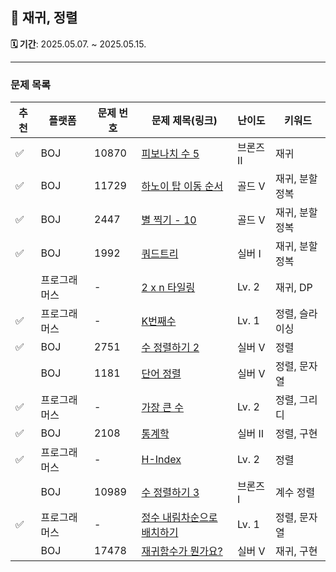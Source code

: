 ## 📘 재귀, 정렬

**🗓️ 기간**: 2025.05.07. ~ 2025.05.15.

---

### 문제 목록

| 추천 | 플랫폼    | 문제 번호 | 문제 제목(링크)                                                                         | 난이도   | 키워드      |
|----|--------|-------|-----------------------------------------------------------------------------------|-------|----------|
| ✅  | BOJ    | 10870 | [피보나치 수 5](https://www.acmicpc.net/problem/10870)                                 | 브론즈 Ⅱ | 재귀       |
| ✅  | BOJ    | 11729 | [하노이 탑 이동 순서](https://www.acmicpc.net/problem/11729)                              | 골드 Ⅴ  | 재귀, 분할정복 |
| ✅  | BOJ    | 2447  | [별 찍기 - 10](https://www.acmicpc.net/problem/2447)                                 | 골드 Ⅴ  | 재귀, 분할정복 |
| ✅  | BOJ    | 1992  | [쿼드트리](https://www.acmicpc.net/problem/1992)                                      | 실버 I  | 재귀, 분할정복 |
|    | 프로그래머스 | -     | [2 x n 타일링](https://school.programmers.co.kr/learn/courses/30/lessons/12900)      | Lv. 2 | 재귀, DP   |
| ✅  | 프로그래머스 | -     | [K번째수](https://school.programmers.co.kr/learn/courses/30/lessons/42748)           | Lv. 1 | 정렬, 슬라이싱 |
| ✅  | BOJ    | 2751  | [수 정렬하기 2](https://www.acmicpc.net/problem/2751)                                  | 실버 V  | 정렬       |
|    | BOJ    | 1181  | [단어 정렬](https://www.acmicpc.net/problem/1181)                                     | 실버 V  | 정렬, 문자열  |
| ✅  | 프로그래머스 | -     | [가장 큰 수](https://school.programmers.co.kr/learn/courses/30/lessons/42746)         | Lv. 2 | 정렬, 그리디  |
| ✅  | BOJ    | 2108  | [통계학](https://www.acmicpc.net/problem/2108)                                       | 실버 Ⅱ  | 정렬, 구현   |
| ✅  | 프로그래머스 | -     | [H-Index](https://school.programmers.co.kr/learn/courses/30/lessons/42747)        | Lv. 2 | 정렬       |
|    | BOJ    | 10989 | [수 정렬하기 3](https://www.acmicpc.net/problem/10989)                                 | 브론즈 Ⅰ | 계수 정렬    |
| ✅  | 프로그래머스 | -     | [정수 내림차순으로 배치하기](https://school.programmers.co.kr/learn/courses/30/lessons/12933) | Lv. 1 | 정렬, 문자열  |
|    | BOJ    | 17478 | [재귀함수가 뭔가요?](https://www.acmicpc.net/problem/17478)                               | 실버 V  | 재귀, 구현   |